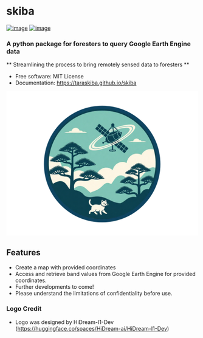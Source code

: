 # skiba


[![image](https://img.shields.io/pypi/v/skiba.svg)](https://pypi.python.org/pypi/skiba)
[![image](https://img.shields.io/conda/vn/conda-forge/skiba.svg)](https://anaconda.org/conda-forge/skiba)


### A python package for foresters to query Google Earth Engine data
** Streamlining the process to bring remotely sensed data to foresters **


-   Free software: MIT License
-   Documentation: https://taraskiba.github.io/skiba


[![ForestSPOT](docs/files/logo.png)](https://github.com/taraskiba/skiba)



## Features

-   Create a map with provided coordinates
-   Access and retrieve band values from Google Earth Engine for provided coordinates.
-   Further developments to come!
-   Please understand the limitations of confidentiality before use.

### Logo Credit
-   Logo was designed by HiDream-I1-Dev (https://huggingface.co/spaces/HiDream-ai/HiDream-I1-Dev)